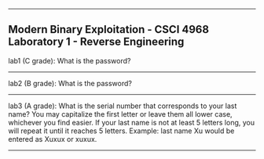 --------------------------------------------------------------------------------
Modern Binary Exploitation - CSCI 4968
Laboratory 1 - Reverse Engineering
--------------------------------------------------------------------------------
lab1 (C grade):
What is the password? 

-------------------------------------

lab2 (B grade):
What is the password? 

-------------------------------------

lab3 (A grade):
What is the serial number that corresponds to your last name? You may capitalize
the first letter or leave them all lower case, whichever you find easier. If
your last name is not at least 5 letters long, you will repeat it until it
reaches 5 letters. Example: last name Xu would be entered as Xuxux or xuxux.

--------------------------------------------------------------------------------
